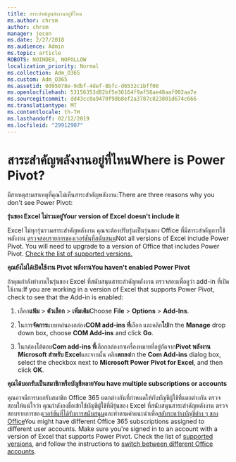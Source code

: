 ```yaml
---
title: สาระสำคัญพลังงานอยู่ที่ไหน
ms.author: chrsm
author: chrsm
manager: jecon
ms.date: 2/27/2018
ms.audience: Admin
ms.topic: article
ROBOTS: NOINDEX, NOFOLLOW
localization_priority: Normal
ms.collection: Adm_O365
ms.custom: Adm_O365
ms.assetid: 0d95078e-9dbf-4def-8bfc-d6532c1bff00
ms.openlocfilehash: 53156353d82bf5e36164f9af58ae48aaf002aa7e
ms.sourcegitcommit: dd43cc0a9470f98b8ef2a3787c823801d674c666
ms.translationtype: MT
ms.contentlocale: th-TH
ms.lasthandoff: 02/12/2019
ms.locfileid: "29912907"
---
```

# <a name="where-is-power-pivot"></a><span data-ttu-id="57429-102">สาระสำคัญพลังงานอยู่ที่ไหน</span><span class="sxs-lookup"><span data-stu-id="57429-102">Where is Power Pivot?</span></span>

<span data-ttu-id="57429-103">มีสาเหตุสามสาเหตุที่คุณไม่เห็นสาระสำคัญพลังงาน:</span><span class="sxs-lookup"><span data-stu-id="57429-103">There are three reasons why you don't see Power Pivot:</span></span>
  
 <span data-ttu-id="57429-104">**รุ่นของ Excel ไม่รวมอยู่**</span><span class="sxs-lookup"><span data-stu-id="57429-104">**Your version of Excel doesn't include it**</span></span>
  
<span data-ttu-id="57429-p101">Excel ไม่ทุกรุ่นรวมสาระสำคัญพลังงาน คุณจะต้องปรับรุ่นเป็นรุ่นของ Office ที่มีสาระสำคัญการใช้พลังงาน [ตรวจสอบรายการของเวอร์ชันที่สนับสนุน](https://support.office.com/article/aa64e217-4b6e-410b-8337-20b87e1c2a4b.aspx)</span><span class="sxs-lookup"><span data-stu-id="57429-p101">Not all versions of Excel include Power Pivot. You will need to upgrade to a version of Office that includes Power Pivot. [Check the list of supported versions.](https://support.office.com/article/aa64e217-4b6e-410b-8337-20b87e1c2a4b.aspx)</span></span>
  
 <span data-ttu-id="57429-108">**คุณยังไม่ได้เปิดใช้งาน Pivot พลังงาน**</span><span class="sxs-lookup"><span data-stu-id="57429-108">**You haven't enabled Power Pivot**</span></span>
  
<span data-ttu-id="57429-109">ถ้าคุณกำลังทำงานในรุ่นของ Excel ที่สนับสนุนสาระสำคัญพลังงาน ตรวจสอบเพื่อดูว่า add-in ที่เปิดใช้งาน:</span><span class="sxs-lookup"><span data-stu-id="57429-109">If you are working in a version of Excel that supports Power Pivot, check to see that the Add-in is enabled:</span></span>
  
1. <span data-ttu-id="57429-110">เลือก**แฟ้ม** \> **ตัวเลือก** \> **เพิ่มเติม**</span><span class="sxs-lookup"><span data-stu-id="57429-110">Choose **File** \> **Options** \> **Add-Ins**.</span></span>
    
2. <span data-ttu-id="57429-111">ในการ**จัดการ**แบบหล่นลงกล่อง**COM add-ins ที่**เลือก และคลิก**ไป**</span><span class="sxs-lookup"><span data-stu-id="57429-111">In the **Manage** drop down box, choose **COM Add-ins** and click **Go**.</span></span>
    
3. <span data-ttu-id="57429-112">ในกล่องโต้ตอบ**Com add-ins ที่**เลือกกล่องกาเครื่องหมายที่อยู่ถัดจาก**Pivot พลังงาน Microsoft สำหรับ Excel**และจากนั้น คลิก**ตกลง**</span><span class="sxs-lookup"><span data-stu-id="57429-112">In the **Com Add-ins** dialog box, select the checkbox next to **Microsoft Power Pivot for Excel**, and then click **OK**.</span></span> 
    
 <span data-ttu-id="57429-113">**คุณได้บอกรับเป็นสมาชิกหรือบัญชีหลาย**</span><span class="sxs-lookup"><span data-stu-id="57429-113">**You have multiple subscriptions or accounts**</span></span>
  
<span data-ttu-id="57429-p102">คุณอาจมีการบอกรับสมาชิก Office 365 แตกต่างกันที่กำหนดให้กับบัญชีผู้ใช้ที่แตกต่างกัน ตรวจสอบให้แน่ใจว่า คุณกำลังลงชื่อเข้าใช้บัญชีผู้ใช้ที่มีรุ่นของ Excel ที่สนับสนุนสาระสำคัญพลังงาน ตรวจสอบรายการของ[เวอร์ชันที่ได้รับการสนับสนุน](https://support.office.com/article/aa64e217-4b6e-410b-8337-20b87e1c2a4b.aspx)และทำตามคำแนะนำเพื่อ[สลับระหว่างบัญชีต่าง ๆ ของ Office](https://support.office.com/article/b9582171-fd1f-4284-9846-bdd72bb28426.aspx#BKMK_WebSwitchAccounts)</span><span class="sxs-lookup"><span data-stu-id="57429-p102">You might have different Office 365 subscriptions assigned to different user accounts. Make sure you're signed in to an account with a version of Excel that supports Power Pivot. Check the list of [supported versions](https://support.office.com/article/aa64e217-4b6e-410b-8337-20b87e1c2a4b.aspx), and follow the instructions to [switch between different Office accounts](https://support.office.com/article/b9582171-fd1f-4284-9846-bdd72bb28426.aspx#BKMK_WebSwitchAccounts).</span></span>
  

